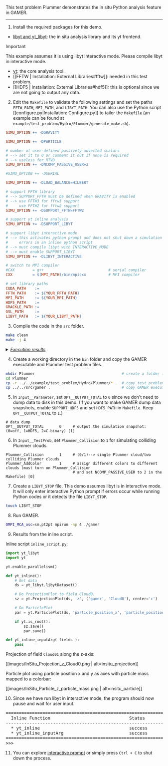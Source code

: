 This test problem Plummer demonstrates the in situ Python analysis feature in GAMER.

***

1. Install the required packages for this demo.
  * [libyt and yt_libyt](https://yt-project.github.io/libyt/HowToInstall.html#how-to-install): the in situ analysis library and its yt frontend.
> [!IMPORTANT]
> This example assumes it is using libyt interactive mode. Please compile libyt in interactive mode.
  * [yt](https://yt-project.org/): the core analysis tool.
  * [[FFTW | Installation: External Libraries#fftw]]: needed in this test problem.
  * [[HDF5 | Installation: External Libraries#hdf5]]: this is optional since we are not going to output any data.

2. Edit the `Makefile` to validate the following settings and
set the paths `FFTW_PATH`, `MPI_PATH`, and `LIBYT_PATH`.
You can also use the Python script [[configure.py|Installation: Configure.py]] to tailor the `Makefile`
(an example can be found at `example/test_problem/Hydro/Plummer/generate_make.sh`).
```Makefile
SIMU_OPTION += -DGRAVITY

SIMU_OPTION += -DPARTICLE

# number of user-defined passively advected scalars
# --> set it to 0 or comment it out if none is required
# --> useless for RTVD
SIMU_OPTION += -DNCOMP_PASSIVE_USER=2

#SIMU_OPTION += -DSERIAL

SIMU_OPTION += -DLOAD_BALANCE=HILBERT

# support FFTW library
# --> SUPPORT_FFTW must be defined when GRAVITY is enabled
# --> use FFTW3 for fftw3 support
#     use FFTW2 for fftw2 support
SIMU_OPTION += -DSUPPORT_FFTW=FFTW2

# support yt inline analysis
SIMU_OPTION += -DSUPPORT_LIBYT

# support libyt interactive mode
# --> this activates python prompt and does not shut down a simulation when there are
#     errors in an inline python script
# --> must compile libyt with INTERACTIVE_MODE
# --> must enable SUPPORT_LIBYT
SIMU_OPTION += -DLIBYT_INTERACTIVE

# switch to MPI compiler
#CXX        = g++                             # serial compiler
CXX         = $(MPI_PATH)/bin/mpicxx          # MPI compiler

# set library paths
CUDA_PATH    :=
FFTW_PATH    := ${YOUR_FFTW_PATH}
MPI_PATH     := ${YOUR_MPI_PATH}
HDF5_PATH    :=
GRACKLE_PATH :=
GSL_PATH     :=
LIBYT_PATH   := ${YOUR_LIBYT_PATH}
```

3. Compile the code in the `src` folder.

```bash
make clean
make -j 4
```
<details>
<summary><u><i>Execution results</i></u></summary>

<pre>
   ...
   ...
Compiling GAMER --> Successful!
</pre>
</details>

4. Create a working directory in the `bin` folder and copy the GAMER executable and Plummer test problem files.

```bash
mkdir Plummer                                       # create a folder for this test
cd Plummer
cp -r ../../example/test_problem/Hydro/Plummer/* .  # copy test problem settings
cp ../../src/gamer .                                # copy GAMER executable
```

5. In `Input__Parameter`, set `OPT__OUTPUT_TOTAL` to `0` since we don't need to dump data to disk in this demo.
(If you want to make GAMER dump data snapshots, enable `SUPPORT_HDF5` and set `HDF5_PATH` in `Makefile`. Keep `OPT__OUTPUT_TOTAL` to `1`.)

```
# data dump
OPT__OUTPUT_TOTAL       0     # output the simulation snapshot: (0=off, 1=HDF5, 2=C-binary) [1]
```

6. In `Input__TestProb`, set `Plummer_Collision` to `1` for simulating colliding Plummer clouds.

```
Plummer_Collision       1     # (0/1)--> single Plummer cloud/two colliding Plummer clouds
Plummer_AddColor        1     # assign different colors to different clouds (must turn on Plummer_Collision
                              # and set NCOMP_PASSIVE_USER to 2 in the Makefile) [0]
```

7. Create a `LIBYT_STOP` file. This demo assumes libyt is in interactive mode.
It will only enter interactive Python prompt if errors occur while running Python codes
or it detects the file `LIBYT_STOP`.

```bash
touch LIBYT_STOP
```

8. Run GAMER.

```bash
OMPI_MCA_osc=sm,pt2pt mpirun -np 4 ./gamer
```

9. Results from the inline script.

Inline script `inline_script.py`:
```python
import yt_libyt
import yt

yt.enable_parallelism()

def yt_inline():
    # Get data
    ds = yt_libyt.libytDataset()

    # Do ProjectionPlot to field Cloud0.
    sz = yt.ProjectionPlot(ds, 'z', ('gamer', 'Cloud0'), center='c')

    # Do ParticlePlot
    par = yt.ParticlePlot(ds, 'particle_position_x', 'particle_position_y', 'particle_mass', center='c')

    if yt.is_root():
        sz.save()
        par.save()

def yt_inline_inputArg( fields ):
    pass
```

Projection of field `Cloud01` along the z-axis:

[[images/InSitu_Projection_z_Cloud0.png | alt=insitu_projection]]


Particle plot using particle position x and y as axes with particle mass mapped to a colorbar:

[[images/InSitu_Particle_z_particle_mass.png | alt=insitu_particle]]

10. Since we have run libyt in interactive mode, the program should now pause and wait for user input.

<pre>
=====================================================================
  Inline Function                              Status         Run
---------------------------------------------------------------------
  * yt_inline                                  success         V
  * yt_inline_inputArg                         success         V
=====================================================================
>>>
</pre>

11. You can explore [interactive prompt](https://yt-project.github.io/libyt/InSituPythonAnalysis/InteractivePythonPrompt.html)
or simply press `Ctrl + C` to shut down the process.
